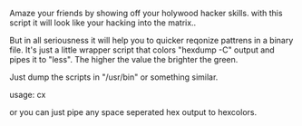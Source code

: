 Amaze your friends by showing off your holywood hacker skills.
with this script it will look like your hacking into the matrix..

But in all seriousness it will help you to quicker reqonize pattrens in a
binary file.
It's just a little wrapper script that colors "hexdump -C" output and pipes it
to "less". The higher the value the brighter the green.

Just dump the scripts in "/usr/bin" or something similar.

usage:  cx <arguments for hexdum> <filename>

or you can just pipe any space seperated hex output to hexcolors.
